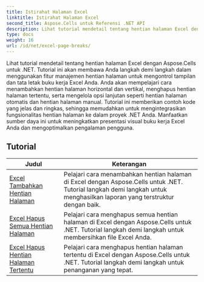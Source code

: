 ```yaml
---
title: Istirahat Halaman Excel
linktitle: Istirahat Halaman Excel
second_title: Aspose.Cells untuk Referensi .NET API
description: Lihat tutorial mendetail tentang hentian halaman Excel dengan Aspose.Cells untuk .NET. Tingkatkan tata letak buku kerja Excel Anda dengan mudah.
type: docs
weight: 16
url: /id/net/excel-page-breaks/
---
```

Lihat tutorial mendetail tentang hentian halaman Excel dengan Aspose.Cells untuk .NET. Tutorial ini akan membawa Anda langkah demi langkah dalam menggunakan fitur manajemen hentian halaman untuk mengontrol tampilan dan tata letak buku kerja Excel Anda. Anda akan mempelajari cara menambahkan hentian halaman horizontal dan vertikal, menghapus hentian halaman tertentu, serta mengelola opsi lanjutan seperti hentian halaman otomatis dan hentian halaman manual. Tutorial ini memberikan contoh kode yang jelas dan ringkas, sehingga memudahkan untuk mengintegrasikan fungsionalitas hentian halaman ke dalam proyek .NET Anda. Manfaatkan sumber daya ini untuk meningkatkan presentasi visual buku kerja Excel Anda dan mengoptimalkan pengalaman pengguna.

## Tutorial 
| Judul | Keterangan |
| --- | --- |
| [Excel Tambahkan Hentian Halaman](./excel-add-page-breaks/) | Pelajari cara menambahkan hentian halaman di Excel dengan Aspose.Cells untuk .NET. Tutorial langkah demi langkah untuk menghasilkan laporan yang terstruktur dengan baik. |  
| [Excel Hapus Semua Hentian Halaman](./excel-clear-all-page-breaks/) | Pelajari cara menghapus semua hentian halaman di Excel dengan Aspose.Cells untuk .NET. Tutorial langkah demi langkah untuk membersihkan file Excel Anda. |  
| [Excel Hapus Hentian Halaman Tertentu](./excel-remove-specific-page-break/) | Pelajari cara menghapus hentian halaman tertentu di Excel dengan Aspose.Cells untuk .NET. Tutorial langkah demi langkah untuk penanganan yang tepat. |  